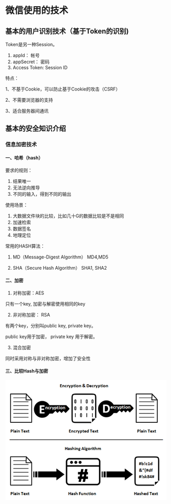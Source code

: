 # 微信使用的技术

## 基本的用户识别技术（基于Token的识别)

Token是另一种Session。

1. appId： 帐号
2. appSecret： 密码
3. Access Token: Session ID

特点：

1、不基于Cookie，可以防止基于Cookie的攻击（CSRF）

2、不需要浏览器的支持

3、适合服务器间通讯


## 基本的安全知识介绍

### 信息加密技术

#### 一、哈希（hash）

要求的规则：

1. 结果唯一
2. 无法逆向推导
3. 不同的输入，得到不同的输出

使用场景：

1. 大数据文件块的比较，比如几十G的数据比较是不是相同
2. 加速检索
3. 数据签名
4. 地理定位

常用的HASH算法：

1. MD（Message-Digest Algorithm）
  MD4,MD5

2. SHA（Secure Hash Algorithm）
  SHA1, SHA2

#### 二、加密

1. 对称加密：AES

只有一个key, 加密与解密使用相同的key

2. 非对称加密： RSA

有两个key，分别叫public key, private key。

public key用于加密，
private key 用于解密。

3. 混合加密

同时采用对称与非对称加密，增加了安全性

#### 三、比较Hash与加密
![](images/hashing-vs-encryption.png)


